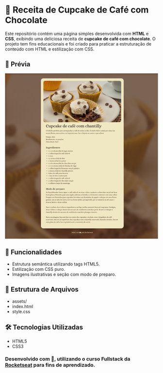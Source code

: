 # 🧁 Receita de Cupcake de Café com Chocolate

Este repositório contém uma página simples desenvolvida com **HTML** e **CSS**, exibindo uma deliciosa receita de **cupcake de café com chocolate**. O projeto tem fins educacionais e foi criado para praticar a estruturação de conteúdo com HTML e estilização com CSS.

## 📸 Prévia

![Prévia da Página](./assets/screenshot.png) <!-- Substitua pelo caminho correto da imagem se houver -->

## 🚀 Funcionalidades

- Estrutura semântica utilizando tags HTML5.
- Estilização com CSS puro.
- Imagens ilustrativas e seção com modo de preparo.

## 📂 Estrutura de Arquivos
- assets/
- index.html
- style.css

## 🛠️ Tecnologias Utilizadas

- HTML5
- CSS3

### Desenvolvido com 💖, utilizando o curso Fullstack da [Rocketseat](https://www.rocketseat.com.br/) para fins de aprendizado.